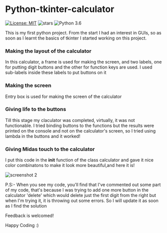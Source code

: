 # Python-tkinter-calculator
[![License: MIT](https://img.shields.io/badge/License-MIT-yellow.svg)](https://opensource.org/licenses/MIT)
![stars](https://img.shields.io/github/stars/sushantPatrikar/Python-tkinter-calculator.svg)
![Python 3.6](https://img.shields.io/badge/python-3.6-blue.svg)

This is my first python project. From the start I had an interest in GUIs, so as soon as I learnt the basics of tkinter I started working on this project.

### Making the layout of the calculator

In this calculator, a frame is used for making the screen, and two labels, one for putting digit buttons and the other for function keys are used. I used sub-labels inside these labels to put buttons on it

### Making the screen

Entry box is used for making the screen of the calculator

### Giving life to the buttons

Till this stage my claculator was completed, virtually, it was not functionable. I tried binding buttons to the functions but the results were printed on the console and not on the calculator's screen, so I tried using lambda in the buttons and it worked!

### Giving Midas touch to the calculator

I put this code in the __init__ function of the class calculator and gave it nice color combinatons to make it look more beautiful,and here it is!

![screenshot 2](https://user-images.githubusercontent.com/40419750/41705277-29414842-7556-11e8-8220-4b063cdadf11.png)

P.S:- When you see my code, you'll find that I've commented out some part of my code, that's because I was trying to add one more button in the calculator 'delete' which would delete just the first digit from the right but when I'm trying it, it is throwing out some errors.
So I will update it as soon as I find the solution

Feedback is welcomed!

Happy Coding :)
